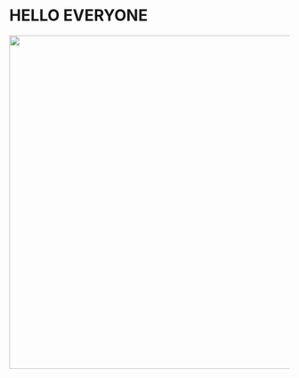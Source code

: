 <h1 style="font-style:bold;">
  HELLO EVERYONE
</h1>
<p align="center">
  <img src="https://github.com/danuydstia/gif/blob/main/kny.gif" width="600"/>
</p>

<!--
**danuydstia/danuydstia** is a ✨ _special_ ✨ repository because its `README.md` (this file) appears on your GitHub profile.

Here are some ideas to get you started:

- 🔭 I’m currently working on ...
- 🌱 I’m currently learning ...
- 👯 I’m looking to collaborate on ...
- 🤔 I’m looking for help with ...
- 💬 Ask me about ...
- 📫 How to reach me: ...
- 😄 Pronouns: ...
- ⚡ Fun fact: ...
-->

